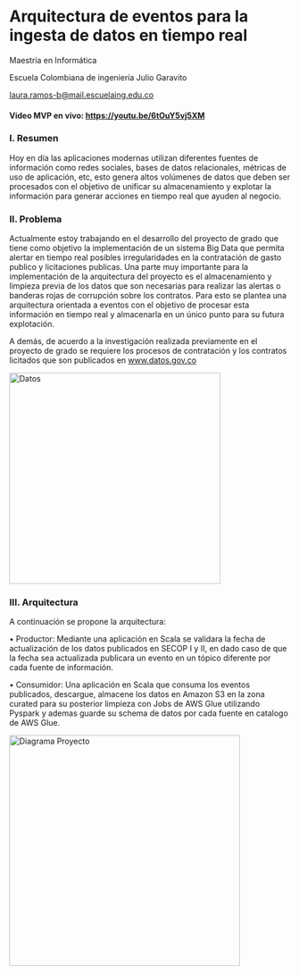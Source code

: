 # Arquitectura de eventos para la ingesta de datos en tiempo real

Maestría en Informática

Escuela Colombiana de ingeniería Julio Garavito

laura.ramos-b@mail.escuelaing.edu.co

#### Video MVP en vivo: https://youtu.be/6tOuY5vj5XM

### I. Resumen
Hoy en día las aplicaciones modernas utilizan diferentes fuentes de información como redes sociales, bases de datos relacionales, 
métricas de uso de aplicación, etc, esto genera altos volúmenes de datos que deben ser procesados con el objetivo de unificar 
su almacenamiento y explotar la información para generar acciones en tiempo real que ayuden al negocio.

### II. Problema
Actualmente estoy trabajando en el desarrollo del proyecto de grado que tiene como objetivo la implementación de un
sistema Big Data que permita alertar en tiempo real posibles irregularidades en la contratación de gasto publico y 
licitaciones publicas. Una parte muy importante para la implementación de la arquitectura del proyecto es el almacenamiento y
limpieza previa de los datos que son necesarias para realizar las alertas o banderas rojas de corrupción sobre los contratos.
Para esto se plantea una arquitectura orientada a eventos con el objetivo de procesar esta información en tiempo real 
y almacenarla en un único punto para su futura explotación.

A demás, de acuerdo a la investigación realizada previamente en el proyecto de grado se requiere los procesos de 
contratación y los contratos licitados que son publicados en www.datos.gov.co

<img width="378" alt="Datos" src="https://user-images.githubusercontent.com/26145773/204081639-a404d8b0-eb05-4e9c-adb8-27136134341d.png">

### III. Arquitectura
A continuación se propone la arquitectura:

• Productor: Mediante una aplicación en Scala se validara
la fecha de actualización de los datos publicados en SECOP I y II, en dado caso de que la fecha sea actualizada
publicara un evento en un tópico diferente por cada fuente de información.

• Consumidor: Una aplicación en Scala que consuma los eventos publicados, descargue, almacene los datos en
Amazon S3 en la zona curated para su posterior limpieza con Jobs de AWS Glue utilizando Pyspark y ademas guarde su schema de datos por cada
fuente en catalogo de AWS Glue.

<img width="413" alt="Diagrama Proyecto" src="https://user-images.githubusercontent.com/26145773/204081622-7f350247-e347-4cfb-a312-7395cd3ec918.png">

